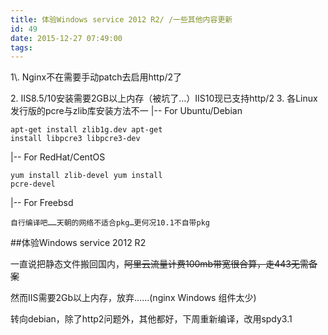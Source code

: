 ```yaml
---
title: 体验Windows service 2012 R2/ /一些其他内容更新
id: 49
date: 2015-12-27 07:49:00
tags:
---
```


<!--markdown--> 1\. Nginx不在需要手动patch去启用http/2了
 2\. IIS8.5/10安装需要2GB以上内存（被坑了…）IIS10现已支持http/2
 3\. 各Linux发行版的pcre与zlib库安装方法不一
    |-- For Ubuntu/Debian
    <pre><code class="language-shell">apt-get install zlib1g.dev
apt-get install libpcre3 libpcre3-dev</code></pre>
    |-- For RedHat/CentOS
    <pre><code class="language-shell">yum install zlib-devel
yum install pcre-devel</code></pre>
    |-- For Freebsd
    <pre><code class="language-shell">自行编译吧……天朝的网络不适合pkg…更何况10.1不自带pkg</code></pre>

##体验Windows service 2012 R2

一直说把静态文件搬回国内，<del>阿里云流量计费100mb带宽很合算，走443无需备案</del>

然而IIS需要2Gb以上内存，放弃……(nginx Windows 组件太少)

转向debian，除了http2问题外，其他都好，下周重新编译，改用spdy3.1
